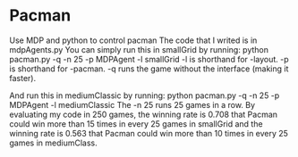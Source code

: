 # Pacman
Use MDP and python to control pacman
The code that I writed is in mdpAgents.py
You can simply run this in smallGrid by running:
python pacman.py -q -n 25 -p MDPAgent -l smallGrid
-l is shorthand for -layout. -p is shorthand for -pacman. -q runs the game without the interface (making it faster).

And run this in mediumClassic by running:
python pacman.py -q -n 25 -p MDPAgent -l mediumClassic
The -n 25 runs 25 games in a row.
By evaluating my code in 250 games, the winning rate is 0.708 that Pacman could win more than 15 times in every 25 games in smallGrid and the winning rate is 0.563 that Pacman could win more than 10 times in every 25 games in mediumClass.
